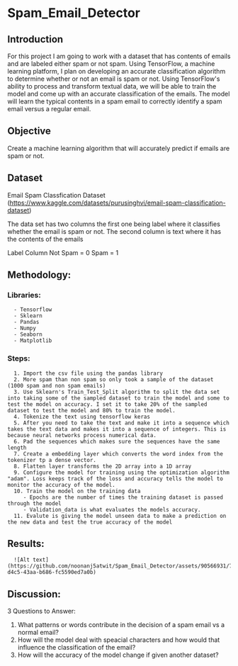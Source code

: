 # Spam_Email_Detector

## Introduction
For this project I am going to work with a dataset that has contents of emails and are labeled either spam or not spam. Using TensorFlow, a machine learning platform, I plan on developing an accurate classification algorithm to determine whether or not an email is spam or not. Using TensorFlow's ability to process and transform textual data, we will be able to train the model and come up with an accurate classification of the emails. The model will learn the typical contents in a spam email to correctly identify a spam email versus a regular email.

## Objective
   Create a machine learning algorithm that will accurately predict if emails are spam or not.

## Dataset
Email Spam Classfication Dataset (https://www.kaggle.com/datasets/purusinghvi/email-spam-classification-dataset)

The data set has two columns the first one being label where it classifies whether the email is spam or not.
The second column is text where it has the contents of the emails

Label Column
Not Spam = 0
Spam = 1

## Methodology:
  ### Libraries:
      - Tensorflow
      - Sklearn
      - Pandas 
      - Numpy
      - Seaborn
      - Matplotlib
      
  ### Steps:
      1. Import the csv file using the pandas library
      2. More spam than non spam so only took a sample of the dataset (1000 spam and non spam emails)
      3. Use Sklearn's Train_Test_Split algorithm to split the data set into taking some of the sampled dataset to train the model and some to test the model on accuracy. I set it to take 20% of the sampled dataset to test the model and 80% to train the model.
      4. Tokenize the text using tensorflow keras
      5. After you need to take the text and make it into a sequence which takes the text data and makes it into a sequence of integers. This is because neural networks process numerical data.
      6. Pad the sequences which makes sure the sequences have the same length
      7. Create a embedding layer which converts the word index from the tokenizer tp a dense vector.
      8. Flatten layer transforms the 2D array into a 1D array
      9. Configure the model for training using the optimization algorithm "adam". Loss keeps track of the loss and accuracy tells the model to monitor the accuracy of the model.
      10. Train the model on the training data
         - Epochs are the number of times the training dataset is passed through the model
         - Validation_data is what evaluates the models accuracy.
      11. Evalute is giving the model unseen data to make a prediction on the new data and test the true accuracy of the model

## Results:

      ![Alt text](https://github.com/noonanj5atwit/Spam_Email_Detector/assets/90566931/74ba0dd4-d4c5-43aa-b686-fc5590ed7a0b)

   


## Discussion:
      
      

      
3 Questions to Answer:
1. What patterns or words contribute in the decision of a spam email vs a normal email?
2. How will the model deal with speacial characters and how would that influence the classification of the email?
3. How will the accuracy of the model change if given another dataset?

